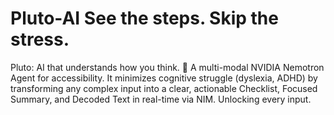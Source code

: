 # Pluto-AI See the steps. Skip the stress.
Pluto: AI that understands how you think. 🧠 A multi-modal NVIDIA Nemotron Agent for accessibility. It minimizes cognitive struggle (dyslexia, ADHD) by transforming any complex input into a clear, actionable Checklist, Focused Summary, and Decoded Text in real-time via NIM. Unlocking every input.

